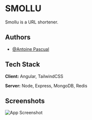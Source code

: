 
# SMOLLU

Smollu is a URL shortener.




## Authors

- [@Antoine Pascual](https://www.github.com/flashtheorie)


## Tech Stack

**Client:** Angular, TailwindCSS

**Server:** Node, Express, MongoDB, Redis


## Screenshots

![App Screenshot](https://i.imgur.com/s1zFjaW.png)
